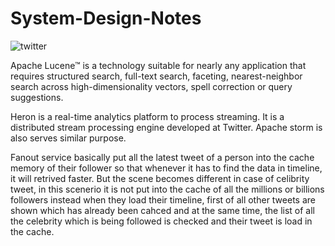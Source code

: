 # System-Design-Notes

![twitter](https://user-images.githubusercontent.com/38420375/186358760-895be707-f3e1-482b-a33c-eadc9bdfca19.png)

Apache Lucene™ is a technology suitable for nearly any application that requires structured search, full-text search, faceting, nearest-neighbor search across high-dimensionality vectors, spell correction or query suggestions.

Heron is a real-time analytics platform to process streaming. It is a distributed stream processing engine developed at Twitter. Apache storm is also serves similar purpose. 

Fanout service basically put all the latest tweet of a person into the cache memory of their follower so that whenever it has to find the data in timeline, it will retrived faster. But the scene becomes different in case of celibrity tweet, in this scenerio it is not put into the cache of all the millions or billions followers instead when they load their timeline, first of all other tweets are shown which has already been cahced and at the same time, the list of all the celebrity which is being followed is checked and their tweet is load in the cache. 
